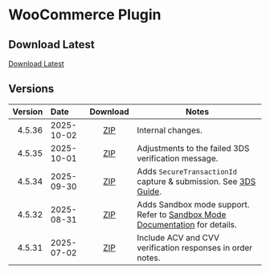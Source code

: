 # WooCommerce Plugin

## Download Latest

[Download Latest](/integration-guides/downloads/woocommerce-plugin/blackstone-gateway-latest.zip)

## Versions

| Version | Date | Download | Notes |
|--------:|:-----|:--------:|-------|
| 4.5.36 | 2025-10-02 | [ZIP](/integration-guides/downloads/woocommerce-plugin/blackstone-gateway-4.5.36.zip) | Internal changes. |
| 4.5.35 | 2025-10-01 | [ZIP](/integration-guides/downloads/woocommerce-plugin/blackstone-gateway-4.5.35.zip) | Adjustments to the failed 3DS verification message. |
| 4.5.34 | 2025-09-30 | [ZIP](/integration-guides/downloads/woocommerce-plugin/blackstone-gateway-4.5.34.zip) | Adds `SecureTransactionId` capture & submission. See [3DS Guide](/integration-guides/three-domain-secure#step-4-include-securedata-and-securetransactionid-in-payment-requests). |
| 4.5.32 | 2025-08-31 | [ZIP](/integration-guides/downloads/woocommerce-plugin/blackstone-gateway-4.5.32.zip) | Adds Sandbox mode support. Refer to [Sandbox Mode Documentation](/integration-guides/sandbox) for details. |
| 4.5.31 | 2025-07-02 | [ZIP](/integration-guides/downloads/woocommerce-plugin/blackstone-gateway-4.5.31.zip) | Include ACV and CVV verification responses in order notes. |
